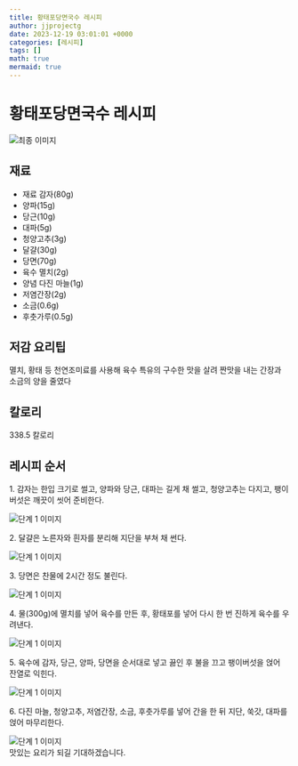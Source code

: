 ```yaml
---
title: 황태포당면국수 레시피
author: jjprojectg
date: 2023-12-19 03:01:01 +0000
categories: [레시피]
tags: []
math: true
mermaid: true
---
```

<meta name="og:type" content="website"/>
<meta charset="UTF-8"/>
<div class="header">
  <h1>황태포당면국수 레시피</h1>
</div>

<div class="container my-4">
  <div class="row">
    <div class="col-12 col-md-6">
      <div class="recipe-image">
        <img src="http://www.foodsafetykorea.go.kr/uploadimg/cook/10_00304_2.png" class="step-image" alt="최종 이미지"/>
      </div>
    </div>
    <div class="col-12 col-md-6">
      <div class="ingredients">
        <h2>재료</h2>
        <ul class="card">
          <li> 재료 감자(80g) </li>
          <li>  양파(15g) </li>
          <li>  당근(10g) </li>
          <li>  대파(5g) </li>
          <li>  청양고추(3g) </li>
          <li> 달걀(30g) </li>
          <li>  당면(70g) </li>
          <li> 육수 멸치(2g) </li>
          <li> 양념 다진 마늘(1g) </li>
          <li>  저염간장(2g) </li>
          <li>  소금(0.6g) </li>
          <li>  후춧가루(0.5g) </li>
</ul>
      </div>
    </div>
    <div class="col-12 col-md-6">
      <div class="ingredients">
        <h2>저감 요리팁</h2>
        <div class="card"> 
          <p>
            멸치, 황태 등 천연조미료를 사용해 육수 특유의 구수한 맛을 살려
짠맛을 내는 간장과 소금의 양을 줄였다
          </p>
        </div>
      </div>
      <div class="ingredients">
        <h2>칼로리</h2>
        <div class="card"> 
          <p>
            338.5 칼로리
          </p>
        </div>
      </div>
    </div>
  </div>

  <h2 class="my-4">레시피 순서</h2>
  <div class="card recipe-card">
    <div class="card-body recipe-step">
      <p class="card-text step-description">1. 감자는 한입 크기로 썰고, 양파와
당근, 대파는 길게 채 썰고,
청양고추는 다지고, 팽이버섯은
깨끗이 씻어 준비한다.</p>
      <img src="http://www.foodsafetykorea.go.kr/uploadimg/cook/20_00304_1.png" alt="단계 1 이미지" class="step-image"/>
    </div>
  </div>
  <div class="card recipe-card">
    <div class="card-body recipe-step">
      <p class="card-text step-description">2. 달걀은 노른자와 흰자를 분리해
지단을 부쳐 채 썬다.</p>
      <img src="http://www.foodsafetykorea.go.kr/uploadimg/cook/20_00304_2.png" alt="단계 1 이미지" class="step-image"/>
    </div>
  </div>
  <div class="card recipe-card">
    <div class="card-body recipe-step">
      <p class="card-text step-description">3. 당면은 찬물에 2시간 정도 불린다.</p>
      <img src="http://www.foodsafetykorea.go.kr/uploadimg/cook/20_00304_3.png" alt="단계 1 이미지" class="step-image"/>
    </div>
  </div>
  <div class="card recipe-card">
    <div class="card-body recipe-step">
      <p class="card-text step-description">4. 물(300g)에 멸치를 넣어 육수를
만든 후, 황태포를 넣어 다시
한 번 진하게 육수를 우려낸다.</p>
      <img src="http://www.foodsafetykorea.go.kr/uploadimg/cook/20_00304_4.png" alt="단계 1 이미지" class="step-image"/>
    </div>
  </div>
  <div class="card recipe-card">
    <div class="card-body recipe-step">
      <p class="card-text step-description">5. 육수에 감자, 당근, 양파, 당면을
순서대로 넣고 끓인 후 불을 끄고
팽이버섯을 얹어 잔열로 익힌다.</p>
      <img src="http://www.foodsafetykorea.go.kr/uploadimg/cook/20_00304_5.png" alt="단계 1 이미지" class="step-image"/>
    </div>
  </div>
  <div class="card recipe-card">
    <div class="card-body recipe-step">
      <p class="card-text step-description">6. 다진 마늘, 청양고추, 저염간장, 소금,
후춧가루를 넣어 간을 한 뒤 지단,
쑥갓, 대파를 얹어 마무리한다.</p>
      <img src="http://www.foodsafetykorea.go.kr/uploadimg/cook/20_00304_6.png" alt="단계 1 이미지" class="step-image"/>
    </div>
  </div>

</div>
맛있는 요리가 되길 기대하겠습니다.
